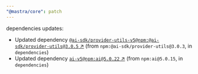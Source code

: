 ```yaml
---
"@mastra/core": patch
---
```

dependencies updates:
  - Updated dependency [`@ai-sdk/provider-utils-v5@npm:@ai-sdk/provider-utils@3.0.5` ↗︎](https://www.npmjs.com/package/@ai-sdk/provider-utils-v5/v/3.0.5) (from `npm:@ai-sdk/provider-utils@3.0.3`, in `dependencies`)
  - Updated dependency [`ai-v5@npm:ai@5.0.22` ↗︎](https://www.npmjs.com/package/ai-v5/v/5.0.22) (from `npm:ai@5.0.15`, in `dependencies`)
